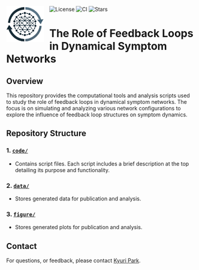 ![License](https://img.shields.io/github/license/KyuriP/RoleFeedack?cacheBust=1)
![CI](https://github.com/KyuriP/RoleFeedack/actions/workflows/ci.yml/badge.svg)
![Stars](https://img.shields.io/github/stars/KyuriP/RoleFeedack)
<img src="https://github.com/KyuriP/RoleFeedack/blob/main/figure/feedback_logo.png" alt="Feedbaack Logo" width="100" align="left" style="margin-right: 15px;">

# The Role of Feedback Loops in Dynamical Symptom Networks


## Overview

This repository provides the computational tools and analysis scripts used to study the role of feedback loops in dynamical symptom networks. The focus is on simulating and analyzing various network configurations to explore the influence of feedback loop structures on symptom dynamics.

## Repository Structure

### 1. [`code/`](https://github.com/KyuriP/RoleFeedack/tree/main/code)
- Contains script files. Each script includes a brief description at the top detailing its purpose and functionality.

### 2. [`data/`](https://github.com/KyuriP/RoleFeedack/tree/main/data)
- Stores generated data for publication and analysis.

### 3. [`figure/`](https://github.com/KyuriP/RoleFeedack/tree/main/figure)
- Stores generated plots for publication and analysis.

<!--## Citation

If you use this repository or find the work helpful, please cite:

> Kyuri Park, Lourens Waldorp, and Vítor V. Vasconcelos.  
> "The Individual- and Population-level Mechanistic Implications of Statistical Networks of Symptoms (2024)"  
> [Link to Preprint](#) (update link)-->



## Contact

For questions, or feedback, please contact [Kyuri Park](mailto:kyurheep@gmail.com).
